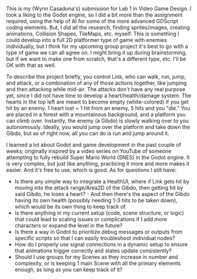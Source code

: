 This is my (Wynn Casadona's) submission for Lab 1 in Video Game Design.
I took a liking to the Godot engine, so I did a bit more than the assignment required, using the help of AI for some of the more advanced GDScript coding elements.
But, I did all the research, finding sprites/images, creating animations, Collision Shapes, TileMaps, etc. myself.
This is something I could develop into a full 2D platformer type of game with enemies individually, but I think for my upcoming group project it's best to go with a type of game we can all agree on. 
I might bring it up during brainstorming, but if we want to make one from scratch, that's a different type, etc. I'll be OK with that as well.

To describe this project briefly, you control Link, who can walk, run, jump, and attack, or a combination of any of those actions together, like jumping and then attacking while mid-air.
The attacks don't have any real purpose yet, since I did not have time to develop a heart/health/damage system.
The hearts in the top left are meant to become empty (white-colored) if you get hit by an enemy. 1 heart lost = 1 hit from an enemy, 5 hits and you "die."
You are placed in a forest with a mountainous background, and a platform you can climb over.
Instantly, the enemy (a Gibdo) is slowly walking over to you autonomously.
Ideally, you would jump over the platform and take down the Gibdo, but as of right now, all you can do is run and jump around it.

I learned a lot about Godot and game development in the past couple of weeks; originally inspired by a video series on YouTube of someone attempting to fully rebuild Super Mario World (SNES) in the Godot engine.
It is very complex, but just like anything, practicing it more and more makes it easier. And it's free to use, which is good.
As for questions I still have:
- Is there any simple way to integrate a HealthUI, where if Link gets hit by moving into the attack range/Area2D of the Gibdo, then getting hit by said Gibdo, he loses a heart?
        - And then there's the aspect of the Gibdo having its own health (possibly needing 1-3 hits to be taken down), which would be its own thing to keep track of.
- Is there anything in my current setup (code, scene structure, or logic) that could lead to scaling issues or complications if I add more characters or expand the level in the future?
- Is there a way in Godot to prioritize debug messages or outputs from specific scripts so that I can easily troubleshoot individual nodes?
- How do I properly use signal connections in a dynamic setup to ensure that animations trigger correctly and states update consistently?
- Should I use groups for my Scenes as they increase in number and complexity, or is keeping 1 main Scene with all the primary elements enough, as long as you can keep track of it?
